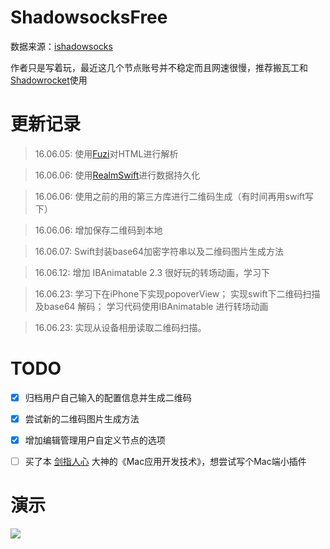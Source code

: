 # ShadowsocksFree
数据来源：[ishadowsocks](http://www.ishadowsocks.net/)

作者只是写着玩，最近这几个节点账号并不稳定而且网速很慢，推荐搬瓦工和[Shadowrocket](https://itunes.apple.com/cn/app/shadowrocket/id932747118?mt=8)使用

# 更新记录
> 16.06.05: 使用[Fuzi](https://github.com/cezheng/Fuzi)对HTML进行解析

> 16.06.06: 使用[RealmSwift](https://github.com/realm/realm-cocoa)进行数据持久化

> 16.06.06: 使用之前的用的第三方库进行二维码生成（有时间再用swift写下）

> 16.06.06: 增加保存二维码到本地

> 16.06.07: Swift封装base64加密字符串以及二维码图片生成方法

> 16.06.12: 增加 IBAnimatable 2.3 很好玩的转场动画，学习下

> 16.06.23: 学习下在iPhone下实现popoverView；
           实现swift下二维码扫描及base64 解码；
           学习代码使用IBAnimatable 进行转场动画

> 16.06.23: 实现从设备相册读取二维码扫描。

# TODO
- [x] 归档用户自己输入的配置信息并生成二维码

- [x] 尝试新的二维码图片生成方法

- [x] 增加编辑管理用户自定义节点的选项

- [ ] 买了本 [剑指人心](http://weibo.com/u/1787521145?refer_flag=1005055010_&is_all=1) 大神的《Mac应用开发技术》，想尝试写个Mac端小插件

# 演示
![](https://github.com/ChengLuffy/ShadowsocksFree/blob/master/demo.gif)
